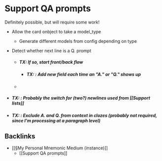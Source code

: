 # Support QA prompts
Definitely possible, but will require some work!
* Allow the card onbject to take a model_type
	* Generate different models from config depending on type
* Detect whether next line is a Q. prompt
	* ##### TX: If so, start front/back flow

		* ##### TX: : Add new field each time an "A." or "Q." shows up

	* 
* ##### TX: : Probably the switch for (two?) newlines used from [[Support lists]]


* ##### TX: : Exclude A. and Q. from context in clozes (probably not required, since I'm processing at a paragraph level)

## Backlinks
* [[§My Personal Mnemonic Medium (instance)]]
	* [[Support QA prompts]]

<!-- #Life -->

<!-- {BearID:15689C3A-4D20-44CD-8140-48C2D06A29E5-15756-000013032E8C53FC} -->
